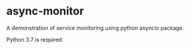 # async-monitor

A demonstration of service monitoring using python asyncio package.

Python 3.7 is required.
